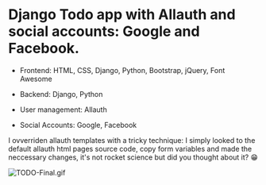 # Django Todo app with Allauth and social accounts: Google and Facebook.


- Frontend: HTML, CSS, Django, Python, Bootstrap, jQuery, Font Awesome

- Backend: Django, Python

- User management: Allauth

- Social Accounts: Google, Facebook



I ovverriden allauth templates with a tricky technique: I simply looked to the default allauth html pages source code, copy form variables and made the neccessary changes, it's not rocket science but did you thought about it? 😁

![TODO-Final.gif](https://github.com/IT-Support-L2/todo-final/blob/main/TODO-Final.gif)
